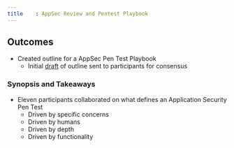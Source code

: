 ```yaml
---
title    : AppSec Review and Pentest Playbook
---
```


## Outcomes

* Created outline for a AppSec Pen Test Playbook
  * Initial [draft](http://sl.owasp.org/kzvgn) of outline sent to participants for consensus


### Synopsis and Takeaways

* Eleven participants collaborated on what defines an Application Security Pen Test
  * Driven by specific concerns
  * Driven by humans
  * Driven by depth
  * Driven by functionality
